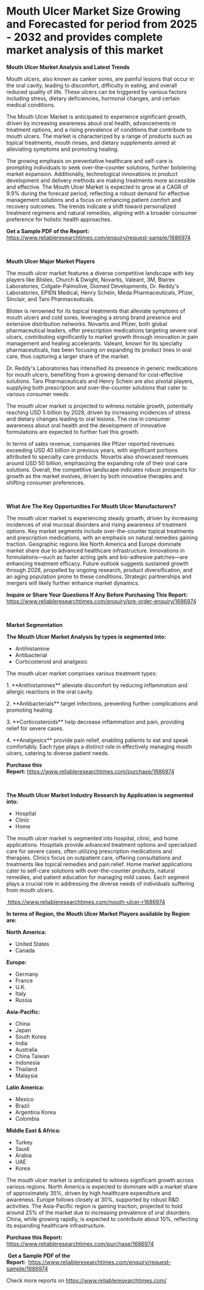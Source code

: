 <p><h1>Mouth Ulcer Market Size Growing and Forecasted for period from 2025 - 2032 and provides complete market analysis of this market</h1></p><p><strong>Mouth Ulcer Market Analysis and Latest Trends</strong></p>
<p><p>Mouth ulcers, also known as canker sores, are painful lesions that occur in the oral cavity, leading to discomfort, difficulty in eating, and overall reduced quality of life. These ulcers can be triggered by various factors including stress, dietary deficiencies, hormonal changes, and certain medical conditions. </p><p>The Mouth Ulcer Market is anticipated to experience significant growth, driven by increasing awareness about oral health, advancements in treatment options, and a rising prevalence of conditions that contribute to mouth ulcers. The market is characterized by a range of products such as topical treatments, mouth rinses, and dietary supplements aimed at alleviating symptoms and promoting healing.</p><p>The growing emphasis on preventative healthcare and self-care is prompting individuals to seek over-the-counter solutions, further bolstering market expansion. Additionally, technological innovations in product development and delivery methods are making treatments more accessible and effective. The Mouth Ulcer Market is expected to grow at a CAGR of 9.9% during the forecast period, reflecting a robust demand for effective management solutions and a focus on enhancing patient comfort and recovery outcomes. The trends indicate a shift toward personalized treatment regimens and natural remedies, aligning with a broader consumer preference for holistic health approaches.</p></p>
<p><strong>Get a Sample PDF of the Report:&nbsp;</strong> <a href="https://www.reliableresearchtimes.com/enquiry/request-sample/1686974?utm_campaign=2606&utm_medium=2&utm_source=Github&utm_content=ia&utm_term=26032025&utm_id=mouth-ulcer">https://www.reliableresearchtimes.com/enquiry/request-sample/1686974</a></p>
<p>&nbsp;</p>
<p><strong>Mouth Ulcer Major Market Players</strong></p>
<p><p>The mouth ulcer market features a diverse competitive landscape with key players like Blistex, Church & Dwight, Novartis, Valeant, 3M, Blairex Laboratories, Colgate-Palmolive, Diomed Developments, Dr. Reddy's Laboratories, EPIEN Medical, Henry Schein, Meda Pharmaceuticals, Pfizer, Sinclair, and Taro Pharmaceuticals. </p><p>Blistex is renowned for its topical treatments that alleviate symptoms of mouth ulcers and cold sores, leveraging a strong brand presence and extensive distribution networks. Novartis and Pfizer, both global pharmaceutical leaders, offer prescription medications targeting severe oral ulcers, contributing significantly to market growth through innovation in pain management and healing accelerants. Valeant, known for its specialty pharmaceuticals, has been focusing on expanding its product lines in oral care, thus capturing a larger share of the market.</p><p>Dr. Reddy's Laboratories has intensified its presence in generic medications for mouth ulcers, benefiting from a growing demand for cost-effective solutions. Taro Pharmaceuticals and Henry Schein are also pivotal players, supplying both prescription and over-the-counter solutions that cater to various consumer needs.</p><p>The mouth ulcer market is projected to witness notable growth, potentially reaching USD 5 billion by 2028, driven by increasing incidences of stress and dietary changes leading to oral lesions. The rise in consumer awareness about oral health and the development of innovative formulations are expected to further fuel this growth.</p><p>In terms of sales revenue, companies like Pfizer reported revenues exceeding USD 40 billion in previous years, with significant portions attributed to specialty care products. Novartis also showcased revenues around USD 50 billion, emphasizing the expanding role of their oral care solutions. Overall, the competitive landscape indicates robust prospects for growth as the market evolves, driven by both innovative therapies and shifting consumer preferences.</p></p>
<p>&nbsp;</p>
<p><strong>What Are The Key Opportunities For Mouth Ulcer Manufacturers?</strong></p>
<p><p>The mouth ulcer market is experiencing steady growth, driven by increasing incidences of oral mucosal disorders and rising awareness of treatment options. Key market segments include over-the-counter topical treatments and prescription medications, with an emphasis on natural remedies gaining traction. Geographic regions like North America and Europe dominate market share due to advanced healthcare infrastructure. Innovations in formulations—such as faster acting gels and bio-adhesive patches—are enhancing treatment efficacy. Future outlook suggests sustained growth through 2028, propelled by ongoing research, product diversification, and an aging population prone to these conditions. Strategic partnerships and mergers will likely further enhance market dynamics.</p></p>
<p><strong>Inquire or Share Your Questions If Any Before Purchasing This Report:</strong> <a href="https://www.reliableresearchtimes.com/enquiry/pre-order-enquiry/1686974?utm_campaign=2606&utm_medium=2&utm_source=Github&utm_content=ia&utm_term=26032025&utm_id=mouth-ulcer">https://www.reliableresearchtimes.com/enquiry/pre-order-enquiry/1686974</a></p>
<p>&nbsp;</p>
<p><strong>Market Segmentation</strong></p>
<p><strong>The Mouth Ulcer Market Analysis by types is segmented into:</strong></p>
<p><ul><li>Antihistamine</li><li>Antibacterial</li><li>Corticosteroid and analgesic</li></ul></p>
<p><p>The mouth ulcer market comprises various treatment types: </p><p>1. **Antihistamines** alleviate discomfort by reducing inflammation and allergic reactions in the oral cavity. </p><p>2. **Antibacterials** target infections, preventing further complications and promoting healing. </p><p>3. **Corticosteroids** help decrease inflammation and pain, providing relief for severe cases. </p><p>4. **Analgesics** provide pain relief, enabling patients to eat and speak comfortably. Each type plays a distinct role in effectively managing mouth ulcers, catering to diverse patient needs.</p></p>
<p><strong>Purchase this Report:&nbsp;</strong><a href="https://www.reliableresearchtimes.com/purchase/1686974?utm_campaign=2606&utm_medium=2&utm_source=Github&utm_content=ia&utm_term=26032025&utm_id=mouth-ulcer">https://www.reliableresearchtimes.com/purchase/1686974</a></p>
<p>&nbsp;</p>
<p><strong>The Mouth Ulcer Market Industry Research by Application is segmented into:</strong></p>
<p><ul><li>Hospital</li><li>Clinic</li><li>Home</li></ul></p>
<p><p>The mouth ulcer market is segmented into hospital, clinic, and home applications. Hospitals provide advanced treatment options and specialized care for severe cases, often utilizing prescription medications and therapies. Clinics focus on outpatient care, offering consultations and treatments like topical remedies and pain relief. Home market applications cater to self-care solutions with over-the-counter products, natural remedies, and patient education for managing mild cases. Each segment plays a crucial role in addressing the diverse needs of individuals suffering from mouth ulcers.</p></p>
<p><a href="https://www.reliableresearchtimes.com/mouth-ulcer-r1686974?utm_campaign=2606&utm_medium=2&utm_source=Github&utm_content=ia&utm_term=26032025&utm_id=mouth-ulcer">&nbsp;https://www.reliableresearchtimes.com/mouth-ulcer-r1686974</a></p>
<p><strong>In terms of Region, the Mouth Ulcer Market Players available by Region are:</strong></p>
<p>
    <p> <strong> North America: </strong>
        <ul>
            <li>United States</li>
            <li>Canada</li>
        </ul>
        </p> 
    <p> <strong> Europe: </strong>
        <ul>
            <li>Germany</li>
            <li>France</li>
            <li>U.K.</li>
            <li>Italy</li>
            <li>Russia</li>
        </ul>
        </p> 
    <p> <strong> Asia-Pacific: </strong>
        <ul>
            <li>China</li>
            <li>Japan</li>
            <li>South Korea</li>
            <li>India</li>
            <li>Australia</li>
            <li>China Taiwan</li>
            <li>Indonesia</li>
            <li>Thailand</li>
            <li>Malaysia</li>
        </ul>
        </p> 
    <p> <strong> Latin America: </strong>
        <ul>
            <li>Mexico</li>
            <li>Brazil</li>
            <li>Argentina Korea</li>
            <li>Colombia</li>
        </ul>
        </p> 
    <p> <strong> Middle East & Africa: </strong>
        <ul>
            <li>Turkey</li>
            <li>Saudi</li>
            <li>Arabia</li>
            <li>UAE</li>
            <li>Korea</li>
        </ul>
    </p>
    </p>
<p><p>The mouth ulcer market is anticipated to witness significant growth across various regions. North America is expected to dominate with a market share of approximately 35%, driven by high healthcare expenditure and awareness. Europe follows closely at 30%, supported by robust R&D activities. The Asia-Pacific region is gaining traction, projected to hold around 25% of the market due to increasing prevalence of oral disorders. China, while growing rapidly, is expected to contribute about 10%, reflecting its expanding healthcare infrastructure.</p></p>
<p><strong>Purchase this Report: </strong><a href="https://www.reliableresearchtimes.com/purchase/1686974?utm_campaign=2606&utm_medium=2&utm_source=Github&utm_content=ia&utm_term=26032025&utm_id=mouth-ulcer">https://www.reliableresearchtimes.com/purchase/1686974</a></p>
<p>&nbsp;<strong>Get a Sample PDF of the Report:&nbsp;&nbsp;</strong><a href="https://www.reliableresearchtimes.com/enquiry/request-sample/1686974?utm_campaign=2606&utm_medium=2&utm_source=Github&utm_content=ia&utm_term=26032025&utm_id=mouth-ulcer">https://www.reliableresearchtimes.com/enquiry/request-sample/1686974</a></p>
<p><strong></strong></p>
<p>Check more reports on <a href="https://www.reliableresearchtimes.com/?utm_campaign=2606&utm_medium=2&utm_source=Github&utm_content=ia&utm_term=26032025&utm_id=mouth-ulcer">https://www.reliableresearchtimes.com/</a></p>
